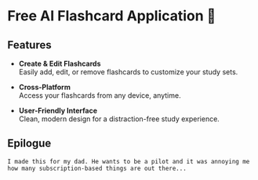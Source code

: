 # Free AI Flashcard Application 🤖
## Features
- **Create & Edit Flashcards**  
    Easily add, edit, or remove flashcards to customize your study sets.

- **Cross-Platform**  
    Access your flashcards from any device, anytime.

- **User-Friendly Interface**  
    Clean, modern design for a distraction-free study experience.

## Epilogue
    I made this for my dad. He wants to be a pilot and it was annoying me how many subscription-based things are out there...
